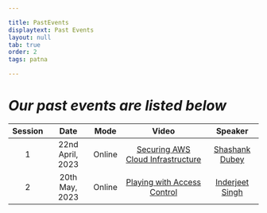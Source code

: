 ```yaml
---

title: PastEvents
displaytext: Past Events
layout: null
tab: true
order: 2
tags: patna

---
```


# <b><i>Our past events are listed below</i></b>

  
|Session| Date | Mode | Video | Speaker |
|:-----:|:----:|:----:|:-----:|:-------:|
| 1 | 22nd April, 2023 | Online | [Securing AWS Cloud Infrastructure](https://youtu.be/9yJxdc-s0j8) | [Shashank Dubey](https://www.linkedin.com/in/shashankssm) |
| 2 | 20th May, 2023 | Online | [Playing with Access Control](https://youtu.be/KBWF8V69nok) | [Inderjeet Singh](https://linkedin.com/in/encodedguy) |
  
